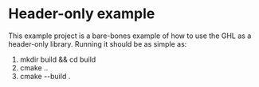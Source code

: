 # Header-only example

This example project is a bare-bones example of how to use the GHL as a header-only library. Running it should be as simple as:
1. mkdir build && cd build
2. cmake ..
3. cmake --build .